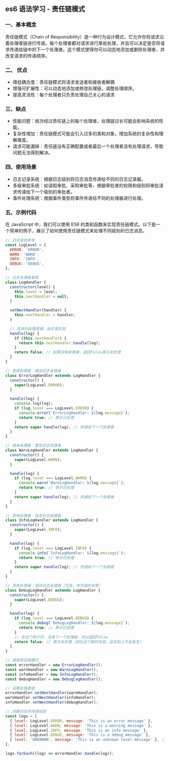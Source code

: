 ## es6 语法学习 - 责任链模式

### 一、基本概念

责任链模式（Chain of Responsibility）是一种行为设计模式，它允许你将请求沿着处理者链进行传递。每个处理者都对请求进行某些处理，并且可以决定是否将请求传递给链中的下一个处理者。这个模式使得你可以动态地添加或删除处理者，并改变请求的传递顺序。

### 二、 优点

- 降低耦合度：责任链模式将请求发送者和接收者解耦
- 增强可扩展性：可以动态地添加或修改处理链，调整处理顺序。
- 提高灵活性：每个处理者只负责处理自己关心的请求

### 三、缺点

- 性能问题：依次经过责任链上的每个处理者，处理链过长可能会影响系统的性能。
- 复杂性增加：责任链模式可能会引入过多的类和对象，增加系统的复杂性和理解难度。
- 请求可能漏掉：责任链没有正确配置或者最后一个处理者没有处理请求，导致问题无法得到解决。

### 四、使用场景

- 日志记录系统：根据日志级别将日志消息传递给不同的日志记录器。
- 多级审批系统：如请假审批、采购审批等，根据审批者的权限和级别将审批请求传递给下一个级别的审批者。
- 事件处理系统：根据事件类型将事件传递给不同的处理器进行处理。

### 五、示例代码

在 JavaScript 中，我们可以使用 ES6 的类和函数来实现责任链模式。以下是一个简单的例子，展示了如何使用责任链模式来处理不同级别的日志消息。

```javascript
// 日志级别枚举
const LogLevel = {
  ERROR: 'ERROR',
  WARN: 'WARN',
  INFO: 'INFO',
  DEBUG: 'DEBUG',
};

// 日志处理者基类
class LogHandler {
  constructor(level) {
    this.level = level;
    this.nextHandler = null;
  }

  setNextHandler(handler) {
    this.nextHandler = handler;
  }

  // 具体的处理逻辑，由子类实现
  handle(log) {
    if (this.nextHandler) {
      return this.nextHandler.handle(log);
    }
    return false; // 如果没有处理者，返回false表示未处理
  }
}

// 具体处理者：错误日志处理者
class ErrorLogHandler extends LogHandler {
  constructor() {
    super(LogLevel.ERROR);
  }

  handle(log) {
    console.log(log);
    if (log.level === LogLevel.ERROR) {
      console.error(`ErrorLogHandler: ${log.message}`);
      return true; // 表示已处理
    }
    return super.handle(log); // 传递给下一个处理者
  }
}

// 具体处理者：警告日志处理者
class WarnLogHandler extends LogHandler {
  constructor() {
    super(LogLevel.WARN);
  }

  handle(log) {
    if (log.level === LogLevel.WARN) {
      console.warn(`WarnLogHandler: ${log.message}`);
      return true; // 表示已处理
    }
    return super.handle(log); // 传递给下一个处理者
  }
}

// 具体处理者：信息日志处理者
class InfoLogHandler extends LogHandler {
  constructor() {
    super(LogLevel.INFO);
  }

  handle(log) {
    if (log.level === LogLevel.INFO) {
      console.info(`InfoLogHandler: ${log.message}`);
      return true; // 表示已处理
    }
    return super.handle(log); // 传递给下一个处理者
  }
}

// 具体处理者：调试日志处理者（可选，作为链的末尾）
class DebugLogHandler extends LogHandler {
  constructor() {
    super(LogLevel.DEBUG);
  }

  handle(log) {
    if (log.level === LogLevel.DEBUG) {
      console.debug(`DebugLogHandler: ${log.message}`);
      return true; // 表示已处理
    }
    // 在这个例子中，没有下一个处理者，所以返回false
    return false; // 表示未处理（但在这个链的末尾，这实际上不会发生）
  }
}

// 使用责任链模式
const errorHandler = new ErrorLogHandler();
const warnHandler = new WarnLogHandler();
const infoHandler = new InfoLogHandler();
const debugHandler = new DebugLogHandler();

// 设置处理者链
errorHandler.setNextHandler(warnHandler);
warnHandler.setNextHandler(infoHandler);
infoHandler.setNextHandler(debugHandler);

// 创建日志并传递给链
const logs = [
  { level: LogLevel.ERROR, message: 'This is an error message' },
  { level: LogLevel.WARN, message: 'This is a warning message' },
  { level: LogLevel.INFO, message: 'This is an info message' },
  { level: LogLevel.DEBUG, message: 'This is a debug message' },
  { level: 'UNKNOWN', message: 'This is an unknown level message' }, // 不会被处理
];

logs.forEach((log) => errorHandler.handle(log));
```
